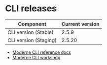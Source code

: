 # CLI releases

| Component             | Current version |
| --------------------- | --------------- |
| CLI version (Stable)  | 2.5.9           |
| CLI version (Staging) | 2.5.20          |

* [Moderne CLI reference docs](../user-documentation/moderne-cli/cli-reference.md)
* [Moderne CLI workshop](../user-documentation/workshops/moderne-cli-exercise.md)

